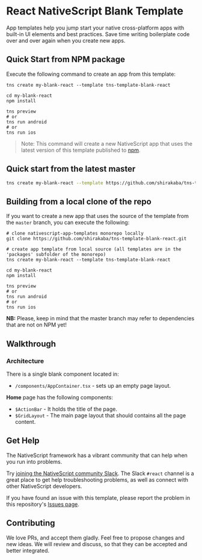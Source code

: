 # React NativeScript Blank Template

App templates help you jump start your native cross-platform apps with built-in UI elements and best practices. Save time writing boilerplate code over and over again when you create new apps.

## Quick Start from NPM package
Execute the following command to create an app from this template:

```
tns create my-blank-react --template tns-template-blank-react

cd my-blank-react
npm install

tns preview
# or
tns run android
# or
tns run ios
```

> Note: This command will create a new NativeScript app that uses the latest version of this template published to [npm](https://www.npmjs.com/package/tns-template-blank-react).

## Quick start from the latest master

```sh
tns create my-blank-react --template https://github.com/shirakaba/tns-template-blank-react/tarball/master
```

## Building from a local clone of the repo

If you want to create a new app that uses the source of the template from the `master` branch, you can execute the following:

```
# clone nativescript-app-templates monorepo locally
git clone https://github.com/shirakaba/tns-template-blank-react.git

# create app template from local source (all templates are in the 'packages' subfolder of the monorepo)
tns create my-blank-react --template tns-template-blank-react

cd my-blank-react
npm install

tns preview
# or
tns run android
# or
tns run ios
```

**NB:** Please, keep in mind that the master branch may refer to dependencies that are not on NPM yet!

## Walkthrough

### Architecture
There is a single blank component located in:
- `/components/AppContainer.tsx` - sets up an empty page layout.

**Home** page has the following components:
- `$ActionBar` - It holds the title of the page.
- `$GridLayout` - The main page layout that should contains all the page content.

## Get Help
The NativeScript framework has a vibrant community that can help when you run into problems.

Try [joining the NativeScript community Slack](https://app.slack.com/client/T0L97VCSY/). The Slack `#react` channel is a great place to get help troubleshooting problems, as well as connect with other NativeScript developers.

If you have found an issue with this template, please report the problem in this repository's [Issues page](https://github.com/shirakaba/tns-template-blank-react/issues).

## Contributing

We love PRs, and accept them gladly. Feel free to propose changes and new ideas. We will review and discuss, so that they can be accepted and better integrated.
